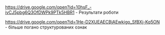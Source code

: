 https://drive.google.com/open?id=10hsF_-ivCJ5pbg6Q3OfDWPk9PTk5HBR1 - Результати роботи

https://drive.google.com/open?id=1He-D2XUEAECBjAEwkigo_SfBXj-Kq5ON - більше погано структурованих ознак
